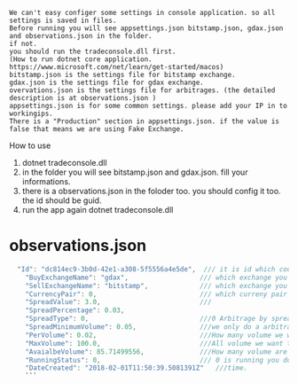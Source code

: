     We can't easy configer some settings in console application. so all settings is saved in files.
    Before running you will see appsettings.json bitstamp.json, gdax.json and observations.json in the folder.
    if not.
    you should run the tradeconsole.dll first. 
    (How to run dotnet core application. https://www.microsoft.com/net/learn/get-started/macos)
    bitstamp.json is the settings file for bitstamp exchange.
    gdax.json is the settings file for gdax exchange.
    overvations.json is the settings file for arbitrages. (the detailed description is at observations.json )
    appsettings.json is for some common settings. please add your IP in to workingips.
    There is a "Production" section in appsettings.json. if the value is false that means we are using Fake Exchange.
    


How to use
1. dotnet tradeconsole.dll
2. in the folder you will see bitstamp.json and gdax.json. fill your informations.
3. there is a observations.json in the foloder too.  you should config it too. the id should be guid. 
4. run the app again  dotnet tradeconsole.dll

# observations.json 

```Java
  "Id": "dc814ec9-3b0d-42e1-a308-5f5556a4e5de",  /// it is id which could be any guid
    "BuyExchangeName": "gdax",					/// which exchange you wnat to buy
    "SellExchangeName": "bitstamp",				/// which exchange you want to sell
    "CurrencyPair": 0,							/// which curreny pair you want to trade, btceur is 0, ltceur is 1
    "SpreadValue": 3.0,							/// 
    "SpreadPercentage": 0.03,
    "SpreadType": 0,							///0 Arbitrage by spreadValue, 1 Arbitrage by Spread Percentage
    "SpreadMinimumVolume": 0.05,				///we only do a arbitrage if the volume is greater than we set on here
    "PerVolume": 0.02,							///How many volume we want to buy and sell
    "MaxVolume": 100.0,							///All volume we want to trade . (after we reach it, we will stop this task)
    "AvaialbeVolume": 85.71499556,				///How many volume are not trade.
    "RunningStatus": 0,							/// 0 is running you don' need to change it
    "DateCreated": "2018-02-01T11:50:39.5081391Z"   ///time.
    ```
